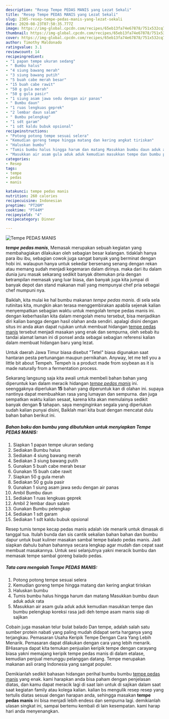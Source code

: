 ```yaml
---
description: "Resep Tempe PEDAS MANIS yang Lezat Sekali"
title: "Resep Tempe PEDAS MANIS yang Lezat Sekali"
slug: 2305-resep-tempe-pedas-manis-yang-lezat-sekali
date: 2020-08-23T07:50:35.777Z
image: https://img-global.cpcdn.com/recipes/65eb13fa74e67878/751x532cq70/tempe-pedas-manis-foto-resep-utama.jpg
thumbnail: https://img-global.cpcdn.com/recipes/65eb13fa74e67878/751x532cq70/tempe-pedas-manis-foto-resep-utama.jpg
cover: https://img-global.cpcdn.com/recipes/65eb13fa74e67878/751x532cq70/tempe-pedas-manis-foto-resep-utama.jpg
author: Timothy Maldonado
ratingvalue: 3.1
reviewcount: 14
recipeingredient:
- "1 papan tempe ukuran sedang"
- " Bumbu halus"
- "4 siung bawang merah"
- "3 siung bawang putih"
- "5 buah cabe merah besar"
- "15 buah cabe rawit"
- "50 g gula merah"
- "50 g gula pasir"
- "1 siung asam jawa sedu dengan air panas"
- " Bumbu daun"
- "1 ruas lengkuas geprek"
- "2 lembar daun salam"
- " Bumbu pelengkap"
- "1 sdt garam"
- "1 sdt kaldu bubuk opsional"
recipeinstructions:
- "Potong potong tempe sesuai selera"
- "Kemudian goreng tempe hingga matang dan kering angkat tiriskan"
- "Haluskan bumbu"
- "Tumis bumbu halus hingga harum dan matang Masukkan bumbu daun aduk aduk rata"
- "Masukkan air asam gula aduk aduk kemudian masukkan tempe dan bumbu pelengkap koreksi rasa jadi deh tempe asam manis siap di sajikan"
categories:
- Resep
tags:
- tempe
- pedas
- manis

katakunci: tempe pedas manis 
nutrition: 260 calories
recipecuisine: Indonesian
preptime: "PT26M"
cooktime: "PT44M"
recipeyield: "4"
recipecategory: Dinner

---
```



![Tempe PEDAS MANIS](https://img-global.cpcdn.com/recipes/65eb13fa74e67878/751x532cq70/tempe-pedas-manis-foto-resep-utama.jpg)

<b><i>tempe pedas manis</i></b>, Memasak merupakan sebuah kegiatan yang membahagiakan dilakukan oleh sebagian besar kalangan. tidaklah hanya para ibu ibu, sebagian cowok juga sangat banyak yang berminat dengan hobi ini. walaupun hanya untuk sekedar bersenang senang dengan rekan atau memang sudah menjadi kegemaran dalam dirinya. maka dari itu dalam dunia juru masak sekarang sedikit banyak ditemukan pria dengan ketrampilan memasak yang luar biasa, dan banyak juga kita jumpai di banyak depot dan stand makanan mall yang mempunyai chef pria sebagai chef mumpuni nya.

Baiklah, kita mulai ke hal bumbu makanan <i>tempe pedas manis</i>. di sela sela rutinitas kita, mungkin akan terasa menggembirakan apabila sejenak kalian menyempatkan sebagian waktu untuk mengolah tempe pedas manis ini. dengan keberhasilan kita dalam mengolah menu tersebut, bisa menjadikan diri kalian bangga dengan hasil olahan anda sendiri. apalagi disini dengan situs ini anda akan dapat rujukan untuk membuat hidangan <u>tempe pedas manis</u> tersebut menjadi masakan yang enak dan sempurna, oleh sebab itu tandai alamat laman ini di ponsel anda sebagai sebagian referensi kalian dalam membuat hidangan baru yang lezat.

Untuk daerah Jawa Timur biasa disebut &#34;Tetel&#34; biasa digunakan saat hantaran pesta pertunangan maupun pernikahan. Anyway, let me tell you a little bit about Tempeh. Tempeh is a product made from soybean as it is made naturally from a fermentation process.


Sekarang langsung saja kita awali untuk membeli bahan bahan yang diperuntuk kan dalam meracik hidangan <u><i>tempe pedas manis</i></u> ini. seenggaknya diperlukan <b>15</b> bahan yang diperuntuk kan di olahan ini. supaya nantinya dapat membuahkan rasa yang lumayan dan sempurna. dan juga sempatkan waktu kalian sesaat, karena kita akan memulainya sedikit banyak dengan <b>5</b> tahapan. saya menginginkan segala yang diperlukan sudah kalian punyai disini, Baiklah mari kita buat dengan mencatat dulu bahan bahan berikut ini.

<!--inarticleads1-->

##### Bahan baku dan bumbu yang dibutuhkan untuk menyiapkan Tempe PEDAS MANIS:

1. Siapkan 1 papan tempe ukuran sedang
1. Sediakan  Bumbu halus
1. Sediakan 4 siung bawang merah
1. Sediakan 3 siung bawang putih
1. Gunakan 5 buah cabe merah besar
1. Gunakan 15 buah cabe rawit
1. Siapkan 50 g gula merah
1. Sediakan 50 g gula pasir
1. Gunakan 1 siung asam jawa sedu dengan air panas
1. Ambil  Bumbu daun
1. Sediakan 1 ruas lengkuas geprek
1. Ambil 2 lembar daun salam
1. Gunakan  Bumbu pelengkap
1. Sediakan 1 sdt garam
1. Sediakan 1 sdt kaldu bubuk opsional


Resep tumis tempe kecap pedas manis adalah ide menarik untuk dimasak di tanggal tua. Itulah bunda dan sis cantik sekalian bahan bahan dan bumbu dapur untuk buat kuliner masakan sambal tempe balado pedas manis. Jadi siapkan dahulu bahan bahannya secara lengkap agar mudah dan cepat saat membuat masakannya. Untuk sesi selanjutnya yakni meracik bumbu dan memasak tempe sambal goreng balado pedas. 

<!--inarticleads2-->

##### Tata cara mengolah Tempe PEDAS MANIS:

1. Potong potong tempe sesuai selera
1. Kemudian goreng tempe hingga matang dan kering angkat tiriskan
1. Haluskan bumbu
1. Tumis bumbu halus hingga harum dan matang Masukkan bumbu daun aduk aduk rata
1. Masukkan air asam gula aduk aduk kemudian masukkan tempe dan bumbu pelengkap koreksi rasa jadi deh tempe asam manis siap di sajikan


Cobain juga masakan telur bulat balado Dan tempe, adalah salah satu sumber protein nabati yang paling mudah didapat serta harganya yang terjangkau. Pemasaran Usaha Keripik Tempe Dengan Cara Yang Lebih Menarik. Pemasaran dapat dilakukan dengan cara yang lebih menarik. BHiasanya dapat kita temukan penjualan keripik tempe dengan carayang biasa yakni memajang keripik tempe pedas manis di dalam etalase, kemudian penjual menunggu pelanggan datang. Tempe merupakan makanan asli orang Indonesia yang sangat populer. 

Demikianlah sedikit bahasan hidangan perihal bumbu bumbu <u>tempe pedas manis</u> yang enak. kami harapkan anda bisa paham dengan penjelasan diatas, dan kamu dapat meracik lagi di saat lain untuk di sajikan dalam saat saat kegiatan family atau kolega kalian. kalian bs mengulik resep resep yang tertulis diatas sesuai dengan harapan anda, sehingga masakan <b>tempe pedas manis</b> ini bisa menjadi lebih endess dan sempurna lagi. demikianlah ulasan singkat ini, sampai bertemu kembali di lain kesempatan. kami harap hari anda menyenangkan.
